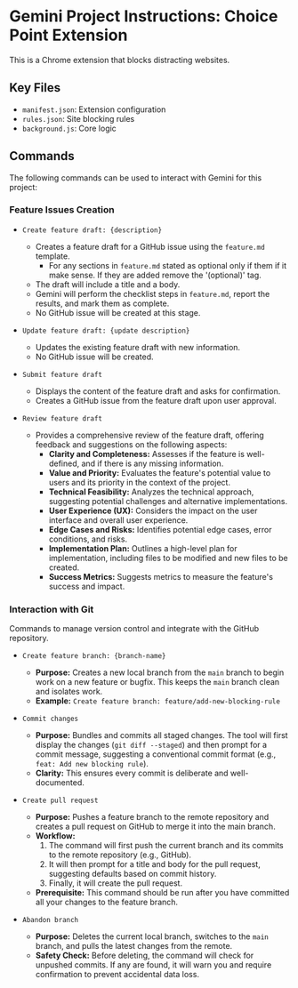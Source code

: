 # Gemini Project Instructions: Choice Point Extension

This is a Chrome extension that blocks distracting websites.

## Key Files

-   `manifest.json`: Extension configuration
-   `rules.json`: Site blocking rules
-   `background.js`: Core logic

## Commands

The following commands can be used to interact with Gemini for this project:

### Feature Issues Creation

-   `Create feature draft: {description}`
    -   Creates a feature draft for a GitHub issue using the `feature.md` template.
        -   For any sections in `feature.md` stated as optional only if them if it make sense. If they are added remove the '(optional)' tag.
    -   The draft will include a title and a body.
    -   Gemini will perform the checklist steps in `feature.md`, report the results, and mark them as complete.
    -   No GitHub issue will be created at this stage.

-   `Update feature draft: {update description}`
    -   Updates the existing feature draft with new information.
    -   No GitHub issue will be created.

-   `Submit feature draft`
    -   Displays the content of the feature draft and asks for confirmation.
    -   Creates a GitHub issue from the feature draft upon user approval.

-   `Review feature draft`
    -   Provides a comprehensive review of the feature draft, offering feedback and suggestions on the following aspects:
        -   **Clarity and Completeness:** Assesses if the feature is well-defined, and if there is any missing information.
        -   **Value and Priority:** Evaluates the feature's potential value to users and its priority in the context of the project.
        -   **Technical Feasibility:** Analyzes the technical approach, suggesting potential challenges and alternative implementations.
        -   **User Experience (UX):** Considers the impact on the user interface and overall user experience.
        -   **Edge Cases and Risks:** Identifies potential edge cases, error conditions, and risks.
        -   **Implementation Plan:** Outlines a high-level plan for implementation, including files to be modified and new files to be created.
        -   **Success Metrics:** Suggests metrics to measure the feature's success and impact.

### Interaction with Git

Commands to manage version control and integrate with the GitHub repository.

-   `Create feature branch: {branch-name}`
    -   **Purpose:** Creates a new local branch from the `main` branch to begin work on a new feature or bugfix. This keeps the `main` branch clean and isolates work.
    -   **Example:** `Create feature branch: feature/add-new-blocking-rule`

-   `Commit changes`
    -   **Purpose:** Bundles and commits all staged changes. The tool will first display the changes (`git diff --staged`) and then prompt for a commit message, suggesting a conventional commit format (e.g., `feat: Add new blocking rule`).
    -   **Clarity:** This ensures every commit is deliberate and well-documented.

-   `Create pull request`
    -   **Purpose:** Pushes a feature branch to the remote repository and creates a pull request on GitHub to merge it into the main branch.
    -   **Workflow:**
        1.  The command will first push the current branch and its commits to the remote repository (e.g., GitHub).
        2.  It will then prompt for a title and body for the pull request, suggesting defaults based on commit history.
        3.  Finally, it will create the pull request.
    -   **Prerequisite:** This command should be run after you have committed all your changes to the feature branch.

-   `Abandon branch`
    -   **Purpose:** Deletes the current local branch, switches to the `main` branch, and pulls the latest changes from the remote.
    -   **Safety Check:** Before deleting, the command will check for unpushed commits. If any are found, it will warn you and require confirmation to prevent accidental data loss.